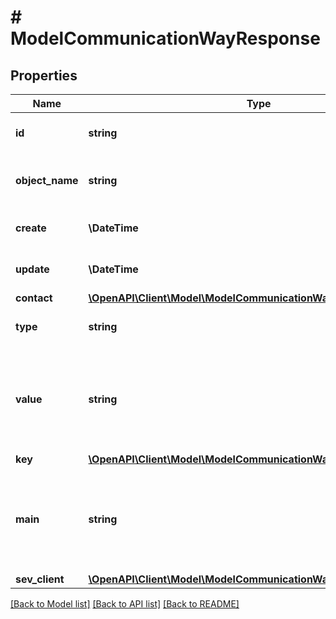 # # ModelCommunicationWayResponse

## Properties

Name | Type | Description | Notes
------------ | ------------- | ------------- | -------------
**id** | **string** | The communication way id | [optional] [readonly]
**object_name** | **string** | The communication way object name | [optional] [readonly]
**create** | **\DateTime** | Date of communication way creation | [optional] [readonly]
**update** | **\DateTime** | Date of last communication way update | [optional] [readonly]
**contact** | [**\OpenAPI\Client\Model\ModelCommunicationWayResponseContact**](ModelCommunicationWayResponseContact.md) |  | [optional]
**type** | **string** | Type of the communication way | [optional] [readonly]
**value** | **string** | The value of the communication way.&lt;br&gt;       For example the phone number, e-mail address or website. | [optional] [readonly]
**key** | [**\OpenAPI\Client\Model\ModelCommunicationWayResponseKey**](ModelCommunicationWayResponseKey.md) |  | [optional]
**main** | **string** | Defines whether the communication way is the main communication way for the contact. | [optional] [readonly]
**sev_client** | [**\OpenAPI\Client\Model\ModelCommunicationWayResponseSevClient**](ModelCommunicationWayResponseSevClient.md) |  | [optional]

[[Back to Model list]](../../README.md#models) [[Back to API list]](../../README.md#endpoints) [[Back to README]](../../README.md)
